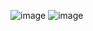 ![image](https://github.com/user-attachments/assets/43f7f7bd-fe63-4aa1-8d18-95c24826792d)
![image](https://github.com/user-attachments/assets/e74500d2-4823-498b-8223-0d58968e3807)
